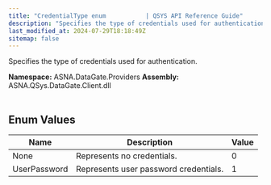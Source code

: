 ```yaml
---
title: "CredentialType enum           | QSYS API Reference Guide"
description: "Specifies the type of credentials used for authentication. "
last_modified_at: 2024-07-29T18:18:49Z
sitemap: false
---
```


Specifies the type of credentials used for authentication.

**Namespace:** ASNA.DataGate.Providers
**Assembly:** ASNA.QSys.DataGate.Client.dll
<br>
<br>

## Enum Values

| Name | Description | Value
| --- | --- | --- 
| None | Represents no credentials. | 0 |
| UserPassword | Represents user password credentials. | 1 |
